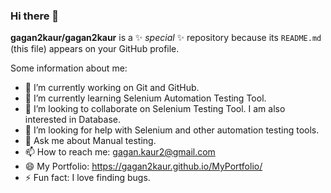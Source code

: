 ### Hi there 👋

**gagan2kaur/gagan2kaur** is a ✨ _special_ ✨ repository because its `README.md` (this file) appears on your GitHub profile.

Some information about me:

- 🔭 I’m currently working on Git and GitHub.
- 🌱 I’m currently learning Selenium Automation Testing Tool.
- 👯 I’m looking to collaborate on Selenium Testing Tool. I am also interested in Database.
- 🤔 I’m looking for help with Selenium and other automation testing tools.
- 💬 Ask me about Manual testing.
- 📫 How to reach me: gagan.kaur2@gmail.com
- 😄 My Portfolio: https://gagan2kaur.github.io/MyPortfolio/
- ⚡ Fun fact: I love finding bugs.
